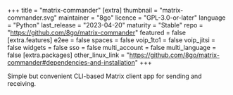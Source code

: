 +++
title = "matrix-commander"
[extra]
thumbnail = "matrix-commander.svg"
maintainer = "8go"
licence = "GPL-3.0-or-later"
language = "Python"
last_release = "2023-04-20"
maturity = "Stable"
repo = "https://github.com/8go/matrix-commander"
featured = false
[extra.features]
e2ee = false
spaces = false
voip_1to1 = false
voip_jitsi = false
widgets = false
sso = false
multi_account = false
multi_language = false
[extra.packages]
other_linux_link = "https://github.com/8go/matrix-commander#dependencies-and-installation"
+++

Simple but convenient CLI-based Matrix client app for sending and receiving.
